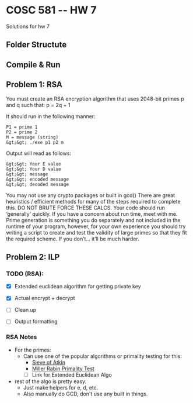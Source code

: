# COSC 581 -- HW 7 
Solutions for hw 7

## Folder Structute

## Compile & Run

## Problem 1: RSA
You must create an RSA encryption algorithm that uses 2048-bit primes p and q such that: p = 2q + 1

It should run in the following manner:
```
P1 = prime 1
P2 = prime 2
M = message (string)
&gt;&gt; ./exe p1 p2 m
```

Output will read as follows:
```
&gt;&gt; Your E value
&gt;&gt; Your D value
&gt;&gt; message
&gt;&gt; encoded message
&gt;&gt; decoded message
```
You may not use any crypto packages or built in gcd() There are great heuristics / efficient methods for many of the steps required to complete this. DO NOT BRUTE FORCE THESE CALCS. Your code should run ‘generally’ quickly. If you have a concern about run time, meet with me. Prime generation is something you do separately and not included in the runtime of your program, however, for your own experience you should try writing a script to create and test the validity of large primes so that they fit the required scheme. If you don’t… it’ll be much harder.

## Problem 2: ILP


### TODO (RSA): 
- [x] Extended euclidean algorithm for getting private key
- [x] Actual encrypt + decrypt
- [ ] Clean up
- [ ] Output formatting


### RSA Notes
- For the primes: 
    - Can use one of the popular algorithms or primality testing for this: 
        - [Sieve of Atkin](https://en.wikipedia.org/wiki/Sieve_of_Atkin)
        - [Miller Rabin Primality Test](https://en.wikipedia.org/wiki/Miller–Rabin_primality_test)
        - [ ] Link for Extended Euclidean Algo

- rest of the algo is pretty easy.
    - Just make helpers for e, d, etc. 
    - Also manually do GCD, don't use any built in things.

